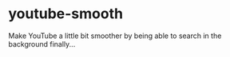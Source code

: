 # youtube-smooth
Make YouTube a little bit smoother by being able to search in the background finally...
